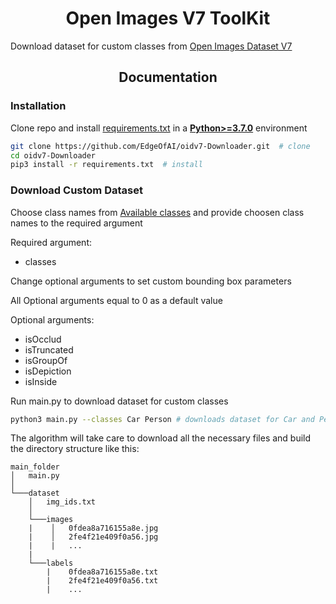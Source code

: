 # <div align="center">Open Images V7  ToolKit</div>
Download dataset for custom classes from [Open Images Dataset V7](https://storage.googleapis.com/openimages/web/index.html)

## <div align="center">Documentation</div>

### Installation
Clone repo and install [requirements.txt](https://github.com/EdgeOfAI/oidv7-Downloader/blob/main/requirements.txt) in a
[**Python>=3.7.0**](https://www.python.org/) environment

```bash
git clone https://github.com/EdgeOfAI/oidv7-Downloader.git  # clone
cd oidv7-Downloader
pip3 install -r requirements.txt  # install
```
### Download Custom Dataset


Choose class names from [Available classes](https://github.com/EdgeOfAI/oidv7-Downloader/blob/main/class_names.csv) and provide choosen class names to the required argument

Required argument:
  - classes




Change optional arguments to set custom bounding box parameters

All Optional arguments equal to 0 as a default value 

Optional arguments:
  - isOcclud
  - isTruncated
  - isGroupOf
  - isDepiction
  - isInside


Run main.py to download dataset for custom classes
```bash
python3 main.py --classes Car Person # downloads dataset for Car and Person classes with default parameters
```

The algorithm will take care to download all the necessary files and build the directory structure like this:
```
main_folder
│   main.py
│
└───dataset
    │   img_ids.txt
    │
    └───images
    |    │   0fdea8a716155a8e.jpg
    |    │   2fe4f21e409f0a56.jpg
    |    |   ...
    |
    └───labels
        |    0fdea8a716155a8e.txt
        |    2fe4f21e409f0a56.txt
        |    ...
```  

